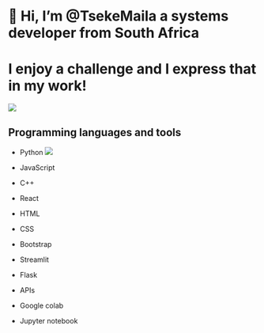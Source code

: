 # 👋 Hi, I’m @TsekeMaila a systems developer from South Africa

# I enjoy a challenge and I express that in my work!

<a href="https://visitcount.itsvg.in">
  <img src="https://visitcount.itsvg.in/api?id=TsekeMaila&label=Profile%20Views&pretty=false" />
</a>

## Programming languages and tools
- Python 
            <img src="https://cdn.jsdelivr.net/gh/devicons/devicon/icons/python/python-original.svg" />
          
- JavaScript
- C++
- React
- HTML
- CSS
- Bootstrap
- Streamlit
- Flask
- APIs
- Google colab
- Jupyter notebook







